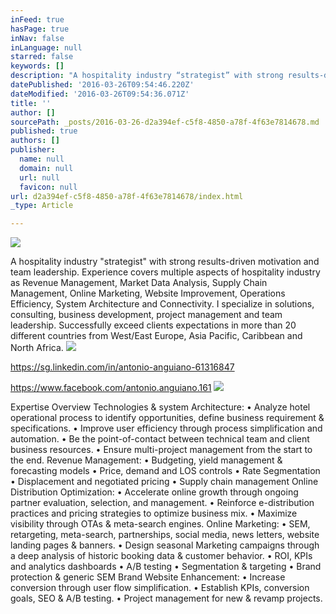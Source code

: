 ```yaml
---
inFeed: true
hasPage: true
inNav: false
inLanguage: null
starred: false
keywords: []
description: "A hospitality industry “strategist” with strong results-driven motivation and team leadership. \n\nExperience covers multiple aspects of hospitality industry as Revenue Management, Market Data Analysis, Supply Chain Management, Online Marketing, Website Improvement, Operations Efficiency, System Architecture and Connectivity.\n\nI specialize in solutions, consulting, business development, project management and team leadership. \n\nSuccessfully exceed clients expectations in more than 20 different countries from West/East Europe, Asia Pacific, Caribbean and North Africa. \_"
datePublished: '2016-03-26T09:54:46.220Z'
dateModified: '2016-03-26T09:54:36.071Z'
title: ''
author: []
sourcePath: _posts/2016-03-26-d2a394ef-c5f8-4850-a78f-4f63e7814678.md
published: true
authors: []
publisher:
  name: null
  domain: null
  url: null
  favicon: null
url: d2a394ef-c5f8-4850-a78f-4f63e7814678/index.html
_type: Article

---
```

![](https://the-grid-user-content.s3-us-west-2.amazonaws.com/34868748-e432-432d-88bf-d105de0cb436.jpg)

A hospitality industry "strategist" with strong results-driven motivation and team leadership. 
Experience covers multiple aspects of hospitality industry as Revenue Management, Market Data Analysis, Supply Chain Management, Online Marketing, Website Improvement, Operations Efficiency, System Architecture and Connectivity.
I specialize in solutions, consulting, business development, project management and team leadership. 
Successfully exceed clients expectations in more than 20 different countries from West/East Europe, Asia Pacific, Caribbean and North Africa.  ![](https://the-grid-user-content.s3-us-west-2.amazonaws.com/62096677-e2ee-413b-afe1-aeaa7f1043b7.jpg)

https://sg.linkedin.com/in/antonio-anguiano-61316847

https://www.facebook.com/antonio.anguiano.161
![](https://the-grid-user-content.s3-us-west-2.amazonaws.com/5b07058a-6c83-4c2f-a861-40c8faec6db7.jpg)

Expertise Overview
Technologies & system Architecture: • Analyze hotel operational process to identify opportunities, define business requirement & specifications. • Improve user efficiency through process simplification and automation. • Be the point-of-contact between technical team and client business resources. • Ensure multi-project management from the start to the end. Revenue Management: • Budgeting, yield management & forecasting models • Price, demand and LOS controls • Rate Segmentation • Displacement and negotiated pricing • Supply chain management Online Distribution Optimization: • Accelerate online growth through ongoing partner evaluation, selection, and management. • Reinforce e-distribution practices and pricing strategies to optimize business mix. • Maximize visibility through OTAs & meta-search engines. Online Marketing: • SEM, retargeting, meta-search, partnerships, social media, news letters, website landing pages & banners. • Design seasonal Marketing campaigns through a deep analysis of historic booking data & customer behavior. • ROI, KPIs and analytics dashboards • A/B testing • Segmentation & targeting • Brand protection & generic SEM Brand Website Enhancement: • Increase conversion through user flow simplification. • Establish KPIs, conversion goals, SEO & A/B testing. • Project management for new & revamp projects.